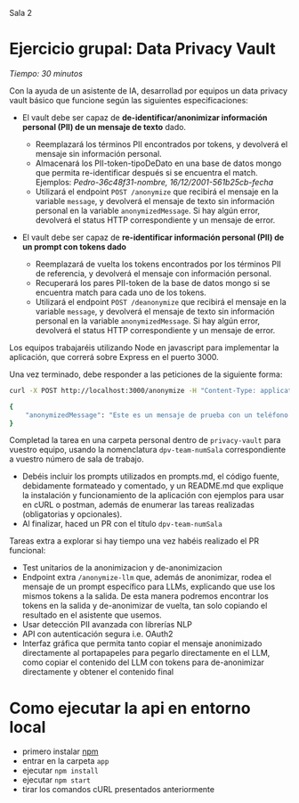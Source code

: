 Sala 2

# Ejercicio grupal: Data Privacy Vault

_Tiempo: 30 minutos_

Con la ayuda de un asistente de IA, desarrollad por equipos un data privacy vault básico que funcione según las siguientes especificaciones:
- El vault debe ser capaz de **de-identificar/anonimizar información personal (PII) de un mensaje de texto** dado.
    - Reemplazará los términos PII encontrados por tokens, y devolverá el mensaje sin información personal.
    - Almacenará los PII-token-tipoDeDato en una base de datos mongo que permita re-identificar después si se encuentra el match. Ejemplos: _Pedro-36c48f31-nombre, 16/12/2001-561b25cb-fecha_
    - Utilizará el endpoint `POST /anonymize` que recibirá el mensaje en la variable `message`, y devolverá el mensaje de texto sin información personal en la variable `anonymizedMessage`. Si hay algún error, devolverá el status HTTP correspondiente y un mensaje de error.

- El vault debe ser capaz de **re-identificar información personal (PII) de un prompt con tokens dado**
    - Reemplazará de vuelta los tokens encontrados por los términos PII de referencia, y devolverá el mensaje con información personal.
    - Recuperará los pares PII-token de la base de datos mongo si se encuentra match para cada uno de los tokens.
    - Utilizará el endpoint `POST /deanonymize` que recibirá el mensaje en la variable `message`, y devolverá el mensaje de texto sin información personal en la variable `anonymizedMessage`. Si hay algún error, devolverá el status HTTP correspondiente y un mensaje de error.

Los equipos trabajaréis utilizando Node en javascript para implementar la aplicación, que correrá sobre Express en el puerto 3000.

Una vez terminado, debe responder a las peticiones de la siguiente forma:

```sh
curl -X POST http://localhost:3000/anonymize -H "Content-Type: application/json" -d '{"message":"Este es un mensaje de prueba con un teléfono 123-456-7890, un email ejemplo@dominio.com, un nombre Pedro, una fecha de nacimiento 16/12/2001 y un número de DNI español 53651397K."}'
```

```sh
{
    "anonymizedMessage": "Este es un mensaje de prueba con un teléfono af9cbdc2, un email cdd42026, un nombre 36c48f31, una fecha de nacimiento 561b25cb y un número de DNI español 2c37a5d4."
}
```

Completad la tarea en una carpeta personal dentro de `privacy-vault` para vuestro equipo, usando la nomenclatura `dpv-team-numSala` correspondiente a vuestro número de sala de trabajo.
- Debéis incluir los prompts utilizados en prompts.md, el código fuente, debidamente formateado y comentado, y un README.md que explique la instalación y funcionamiento de la aplicación con ejemplos para usar en cURL o postman, además de enumerar las tareas realizadas (obligatorias y opcionales).
- Al finalizar, haced un PR con el título `dpv-team-numSala`

Tareas extra a explorar si hay tiempo una vez habéis realizado el PR funcional:
- Test unitarios de la anonimizacion y de-anonimizacion
- Endpoint extra `/anonymize-llm` que, además de anonimizar, rodea el mensaje de un prompt específico para LLMs, explicando que use los mismos tokens a la salida. De esta manera podremos encontrar los tokens en la salida y de-anonimizar de vuelta, tan solo copiando el resultado en el asistente que usemos.
- Usar detección PII avanzada con librerías NLP
- API con autenticación segura i.e. OAuth2
- Interfaz gráfica que permita tanto copiar el mensaje anonimizado directamente al portapapeles para pegarlo directamente en el LLM, como copiar el contenido del LLM con tokens para de-anonimizar directamente y obtener el contenido final


# Como ejecutar la api en entorno local

- primero instalar [npm](https://docs.npmjs.com/downloading-and-installing-node-js-and-npm)
- entrar en la carpeta `app`
- ejecutar `npm install`
- ejecutar `npm start`
- tirar los comandos cURL presentados anteriormente